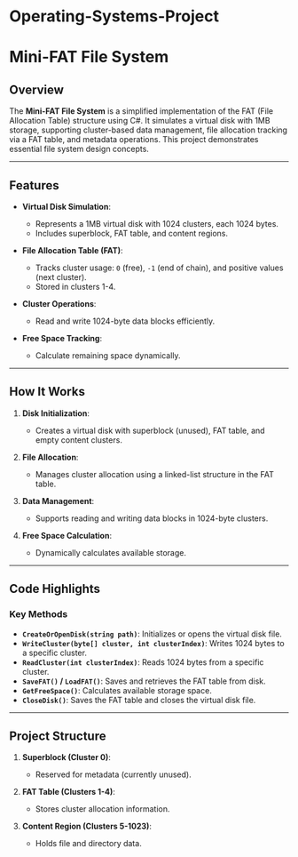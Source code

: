 # Operating-Systems-Project

# Mini-FAT File System

## Overview
The **Mini-FAT File System** is a simplified implementation of the FAT (File Allocation Table) structure using C#. It simulates a virtual disk with 1MB storage, supporting cluster-based data management, file allocation tracking via a FAT table, and metadata operations. This project demonstrates essential file system design concepts.

---

## Features
- **Virtual Disk Simulation**:
  - Represents a 1MB virtual disk with 1024 clusters, each 1024 bytes.
  - Includes superblock, FAT table, and content regions.

- **File Allocation Table (FAT)**:
  - Tracks cluster usage: `0` (free), `-1` (end of chain), and positive values (next cluster).
  - Stored in clusters 1-4.

- **Cluster Operations**:
  - Read and write 1024-byte data blocks efficiently.

- **Free Space Tracking**:
  - Calculate remaining space dynamically.

---

## How It Works
1. **Disk Initialization**:
   - Creates a virtual disk with superblock (unused), FAT table, and empty content clusters.
   
2. **File Allocation**:
   - Manages cluster allocation using a linked-list structure in the FAT table.

3. **Data Management**:
   - Supports reading and writing data blocks in 1024-byte clusters.

4. **Free Space Calculation**:
   - Dynamically calculates available storage.

---

## Code Highlights
### Key Methods
- **`CreateOrOpenDisk(string path)`**:
  Initializes or opens the virtual disk file.
- **`WriteCluster(byte[] cluster, int clusterIndex)`**:
  Writes 1024 bytes to a specific cluster.
- **`ReadCluster(int clusterIndex)`**:
  Reads 1024 bytes from a specific cluster.
- **`SaveFAT()` / `LoadFAT()`**:
  Saves and retrieves the FAT table from disk.
- **`GetFreeSpace()`**:
  Calculates available storage space.
- **`CloseDisk()`**:
  Saves the FAT table and closes the virtual disk file.

---

## Project Structure
1. **Superblock (Cluster 0)**:
   - Reserved for metadata (currently unused).

2. **FAT Table (Clusters 1-4)**:
   - Stores cluster allocation information.

3. **Content Region (Clusters 5-1023)**:
   - Holds file and directory data.

